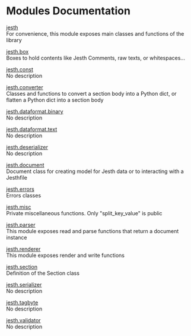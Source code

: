 # Modules Documentation

[jesth](https://github.com/pyrustic/jesth/blob/master/docs/modules/content/jesth/README.md#module-overview)
<br>
For convenience, this module exposes main classes and functions of the library


[jesth.box](https://github.com/pyrustic/jesth/blob/master/docs/modules/content/jesth.box/README.md#module-overview)
<br>
Boxes to hold contents like Jesth Comments, raw texts, or whitespaces...


[jesth.const](https://github.com/pyrustic/jesth/blob/master/docs/modules/content/jesth.const/README.md#module-overview)
<br>
No description


[jesth.converter](https://github.com/pyrustic/jesth/blob/master/docs/modules/content/jesth.converter/README.md#module-overview)
<br>
Classes and functions to convert a section body into a Python dict, or flatten a Python dict into a section body


[jesth.dataformat.binary](https://github.com/pyrustic/jesth/blob/master/docs/modules/content/jesth.dataformat.binary/README.md#module-overview)
<br>
No description


[jesth.dataformat.text](https://github.com/pyrustic/jesth/blob/master/docs/modules/content/jesth.dataformat.text/README.md#module-overview)
<br>
No description


[jesth.deserializer](https://github.com/pyrustic/jesth/blob/master/docs/modules/content/jesth.deserializer/README.md#module-overview)
<br>
No description


[jesth.document](https://github.com/pyrustic/jesth/blob/master/docs/modules/content/jesth.document/README.md#module-overview)
<br>
Document class for creating model for Jesth data or to interacting with a Jesthfile


[jesth.errors](https://github.com/pyrustic/jesth/blob/master/docs/modules/content/jesth.errors/README.md#module-overview)
<br>
Errors classes


[jesth.misc](https://github.com/pyrustic/jesth/blob/master/docs/modules/content/jesth.misc/README.md#module-overview)
<br>
Private miscellaneous functions. Only "split\_key\_value" is public


[jesth.parser](https://github.com/pyrustic/jesth/blob/master/docs/modules/content/jesth.parser/README.md#module-overview)
<br>
This module exposes read and parse functions that return a document instance


[jesth.renderer](https://github.com/pyrustic/jesth/blob/master/docs/modules/content/jesth.renderer/README.md#module-overview)
<br>
This module exposes render and write functions


[jesth.section](https://github.com/pyrustic/jesth/blob/master/docs/modules/content/jesth.section/README.md#module-overview)
<br>
Definition of the Section class


[jesth.serializer](https://github.com/pyrustic/jesth/blob/master/docs/modules/content/jesth.serializer/README.md#module-overview)
<br>
No description


[jesth.tagbyte](https://github.com/pyrustic/jesth/blob/master/docs/modules/content/jesth.tagbyte/README.md#module-overview)
<br>
No description


[jesth.validator](https://github.com/pyrustic/jesth/blob/master/docs/modules/content/jesth.validator/README.md#module-overview)
<br>
No description



